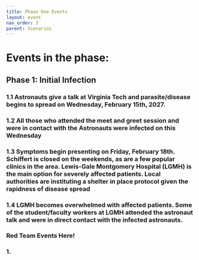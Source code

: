 ```yaml
---
title: Phase One Events
layout: event
nav_order: 3
parent: Scenarios
---
```


# Events in the phase:  

## Phase 1: Initial Infection
###   1.1     Astronauts give a talk at Virginia Tech and parasite/disease begins to spread on Wednesday, February 15th, 2027. 
    
###   1.2     All those who attended the meet and greet session and were in contact with the Astronauts were infected on this Wednesday

###   1.3     Symptoms begin presenting on Friday, February 18th. Schiffert is closed on the weekends, as are a few popular clinics in the area. Lewis-Gale Montgomery Hospital (LGMH) is the main option for severely affected patients. Local authorities are instituting a shelter in place protocol given the rapidness of disease spread

###   1.4     LGMH becomes overwhelmed with affected patients. Some of the student/faculty workers at LGMH attended the astronaut talk and were in direct contact with the infected astronauts.


### Red Team Events Here! 

### 1.        
